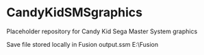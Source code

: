 # CandyKidSMSgraphics
Placeholder repository for Candy Kid Sega Master System graphics


Save file stored locally in Fusion
output.ssm
E:\Fusion